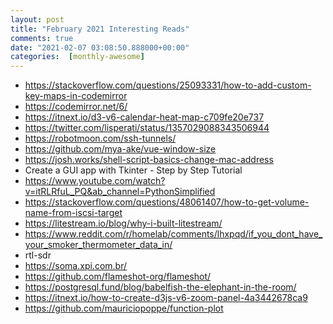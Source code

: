 ```yaml
---
layout: post
title: "February 2021 Interesting Reads"
comments: true
date: "2021-02-07 03:08:50.888000+00:00"
categories:  [monthly-awesome]
---
```





 * https://stackoverflow.com/questions/25093331/how-to-add-custom-key-maps-in-codemirror
 * https://codemirror.net/6/
 * https://itnext.io/d3-v6-calendar-heat-map-c709fe20e737
 * https://twitter.com/lisperati/status/1357029088343506944
 * https://robotmoon.com/ssh-tunnels/
 * https://github.com/mya-ake/vue-window-size
 * https://josh.works/shell-script-basics-change-mac-address
 * Create a GUI app with Tkinter - Step by Step Tutorial
 * https://www.youtube.com/watch?v=itRLRfuL_PQ&ab_channel=PythonSimplified
 * https://stackoverflow.com/questions/48061407/how-to-get-volume-name-from-iscsi-target
 * https://litestream.io/blog/why-i-built-litestream/
 * https://www.reddit.com/r/homelab/comments/lhxpqd/if_you_dont_have_your_smoker_thermometer_data_in/
 * rtl-sdr
 * https://soma.xpi.com.br/
 * https://github.com/flameshot-org/flameshot/
 * https://postgresql.fund/blog/babelfish-the-elephant-in-the-room/
 * https://itnext.io/how-to-create-d3js-v6-zoom-panel-4a3442678ca9
 * https://github.com/mauriciopoppe/function-plot
